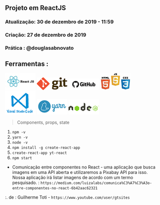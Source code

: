 ## Projeto em ReactJS
### Atualização: 30 de dezembro de 2019 - 11:59
### Criação: 27 de dezembro de 2019
### Prática : @douglasabnovato

## Ferramentas : 

![ReactJS](/images/logo-reactjs.jpg)
![Git](/images/logo-git.png)
![Github](/images/logo-github.png)
![HTML/CSS/Javascript](/images/logo-html-css-js.jpeg)
![VSCode](/images/logo-VSCode.png)
![Yarn](/images/logo-yarn.png)
![Nodejs](/images/logo-nodejs.png)

> Components, props, state

1. `npm -v`
2. `yarn -v`
3. `node -v`
4. `npm install -g create-react-app`
5. `create-react-app yt-react`
6. `npm start`

- Comunicação entre componentes no React - uma aplicação que busca imagens em uma API aberta e utilizaremos a Pixabay API para isso. Nossa aplicação irá listar imagens de acordo com um termo pesquisado. : `https://medium.com/luizalabs/comunica%C3%A7%C3%A3o-entre-componentes-no-react-6b42aac62321`

:. de : Guilherme Toti - `https://www.youtube.com/user/gtsites`